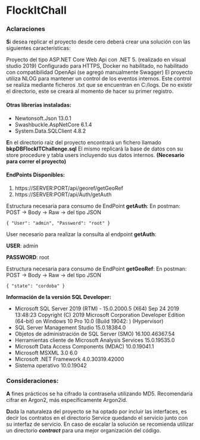 # FlockItChall
### Aclaraciones
**S**i desea replicar el proyecto desde cero deberá crear una solución con las siguientes características:

Proyecto del tipo ASP.NET Core Web Api con .NET 5. (realizado en visual studio 2019)
Configurado para HTTPS, Docker no habilitado, no habilitado con compatibilidad OpenApi (se agregó manualmente Swagger)
El proyecto utiliza NLOG para mantener un control de los eventos internos. Este control se realiza mediante ficheros .txt que se encuentran en C:/logs. De no existir el directorio, este se creará al momento de hacer su primer registro.

#### Otras librerías instaladas:

- Newtonsoft.Json 13.0.1
- Swashbuckle.AspNetCore 6.1.4
- System.Data.SQLClient 4.8.2

**E**n el directorio raíz del proyecto encontrará un fichero llamado **bkpDBFlockITChallenge.sql** El mismo replicará la base de datos con su store procedure y tabla users incluyendo sus datos internos. **(Necesario para correr el proyecto)**

#### EndPoints Disponibles: 
1. https://SERVER:PORT/api/georef/getGeoRef
2. https://SERVER:PORT/api/Auth/getAuth

Estructura necesaria para consumo de EndPoint **getAuth**:
En postman:  POST -> Body -> Raw  -> del tipo JSON

`{
    "User": "admin",
    "Password": "root"
}`

User necesario para realizar la consulta al endpoint **getAuth**:

**USER**: admin

**PASSWORD**: root

Estructura necesaria para consumo de EndPoint **getGeoRef**:
En postman:  POST -> Body -> Raw  -> del tipo JSON

`{
    "state": "cordoba"
}`

**Información de la versión SQL Developer:**
- Microsoft SQL Server 2019 (RTM) - 15.0.2000.5 (X64) Sep 24 2019 13:48:23 Copyright (C) 2019 Microsoft Corporation Developer Edition (64-bit) on Windows 10 Pro 10.0 (Build 19042: ) (Hypervisor)
- SQL Server Management Studio 15.0.18384.0
- Objetos de administración de SQL Server (SMO) 16.100.46367.54
- Herramientas cliente de Microsoft Analysis Services 15.0.19535.0
- Microsoft Data Access Components (MDAC) 10.0.19041.1
- Microsoft MSXML 3.0 6.0
- Microsoft .NET Framework 4.0.30319.42000
- Sistema operativo 10.0.19042

### Consideraciones:
**A** fines prácticos se ha cifrado la contraseña utilizando MD5. Recomendaría cifrar en Argon2, más específicamente Argon2id.

**D**ada la naturaleza del proyecto se ha optado por incluir las interfaces, es decir los contratos en el directorio Service quedando el servicio junto con su interfaz de servicio. En caso de escalar la solución se recomienda utilizar un directorio ***contract*** para una mejor organización del código.
